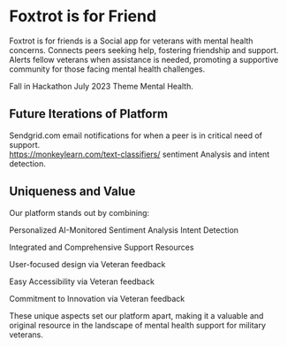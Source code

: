 # Foxtrot is for Friend
Foxtrot is for friends is a Social app for veterans with mental health concerns. Connects peers seeking help, fostering friendship and support. Alerts fellow veterans when assistance is needed, promoting a supportive community for those facing mental health challenges.

Fall in Hackathon July 2023
Theme Mental Health. 

## Future Iterations of Platform
Sendgrid.com email notifications for when a peer is in critical need of support.
<br/>
https://monkeylearn.com/text-classifiers/ sentiment Analysis and intent detection.


## Uniqueness and Value

Our platform stands out by combining:

Personalized AI-Monitored Sentiment Analysis Intent Detection

Integrated and Comprehensive Support Resources

User-focused design via Veteran feedback

 Easy Accessibility via Veteran feedback

Commitment to Innovation via Veteran feedback

These unique aspects set our platform apart, making it a valuable and original resource in the landscape of mental health support for military veterans.
